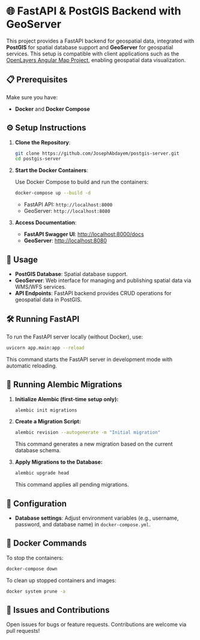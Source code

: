 # 🌐 FastAPI & PostGIS Backend with GeoServer

This project provides a FastAPI backend for geospatial data, integrated with **PostGIS** for spatial database support and **GeoServer** for geospatial services. This setup is compatible with client applications such as the [OpenLayers Angular Map Project](https://github.com/JosephAbdayem/openlayers-angular), enabling geospatial data visualization.

## 📋 Prerequisites

Make sure you have:

- **Docker** and **Docker Compose**

## ⚙️ Setup Instructions

1. **Clone the Repository**:

   ```bash
   git clone https://github.com/JosephAbdayem/postgis-server.git
   cd postgis-server
   ```

2. **Start the Docker Containers**:

   Use Docker Compose to build and run the containers:

   ```bash
   docker-compose up --build -d
   ```

   - FastAPI API: `http://localhost:8000`
   - GeoServer: `http://localhost:8080`

3. **Access Documentation**:

   - **FastAPI Swagger UI**: [http://localhost:8000/docs](http://localhost:8000/docs)
   - **GeoServer**: [http://localhost:8080](http://localhost:8080)

## 🚀 Usage

- **PostGIS Database**: Spatial database support.
- **GeoServer**: Web interface for managing and publishing spatial data via WMS/WFS services.
- **API Endpoints**: FastAPI backend provides CRUD operations for geospatial data in PostGIS.

## 🛠 Running FastAPI

To run the FastAPI server locally (without Docker), use:

```bash
uvicorn app.main:app --reload
```

This command starts the FastAPI server in development mode with automatic reloading.

## 🔄 Running Alembic Migrations

1. **Initialize Alembic (first-time setup only):**

   ```bash
   alembic init migrations
   ```

2. **Create a Migration Script:**

   ```bash
   alembic revision --autogenerate -m "Initial migration"
   ```

   This command generates a new migration based on the current database schema.

3. **Apply Migrations to the Database:**

   ```bash
   alembic upgrade head
   ```

   This command applies all pending migrations.

## 🔄 Configuration

- **Database settings**: Adjust environment variables (e.g., username, password, and database name) in `docker-compose.yml`.

## 🐋 Docker Commands

To stop the containers:

```bash
docker-compose down
```

To clean up stopped containers and images:

```bash
docker system prune -a
```

## 💬 Issues and Contributions

Open issues for bugs or feature requests. Contributions are welcome via pull requests!